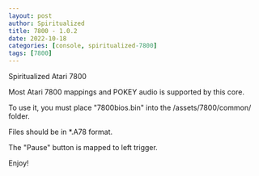 ```yaml
---
layout: post
author: Spiritualized
title: 7800 - 1.0.2
date: 2022-10-18
categories: [console, spiritualized-7800]
tags: [7800]
---
```

Spiritualized Atari 7800

Most Atari 7800 mappings and POKEY audio is supported by this core.

To use it, you must place "7800bios.bin" into the /assets/7800/common/
folder.

Files should be in *.A78 format.

The "Pause" button is mapped to left trigger.

Enjoy!
